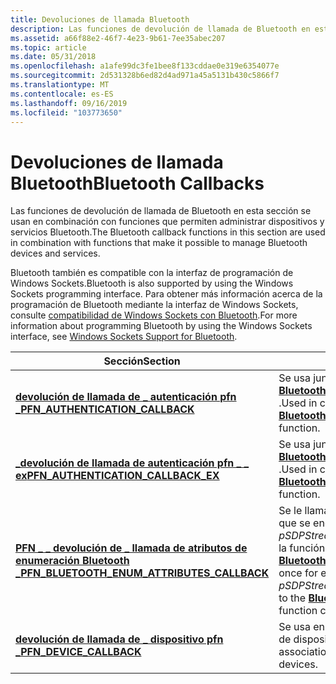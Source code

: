 ```yaml
---
title: Devoluciones de llamada Bluetooth
description: Las funciones de devolución de llamada de Bluetooth en esta sección se usan en combinación con funciones que permiten administrar dispositivos y servicios Bluetooth.
ms.assetid: a66f88e2-46f7-4e23-9b61-7ee35abec207
ms.topic: article
ms.date: 05/31/2018
ms.openlocfilehash: a1afe99dc3fe1bee8f133cddae0e319e6354077e
ms.sourcegitcommit: 2d531328b6ed82d4ad971a45a5131b430c5866f7
ms.translationtype: MT
ms.contentlocale: es-ES
ms.lasthandoff: 09/16/2019
ms.locfileid: "103773650"
---
```

# <a name="bluetooth-callbacks"></a><span data-ttu-id="a0554-103">Devoluciones de llamada Bluetooth</span><span class="sxs-lookup"><span data-stu-id="a0554-103">Bluetooth Callbacks</span></span>

<span data-ttu-id="a0554-104">Las funciones de devolución de llamada de Bluetooth en esta sección se usan en combinación con funciones que permiten administrar dispositivos y servicios Bluetooth.</span><span class="sxs-lookup"><span data-stu-id="a0554-104">The Bluetooth callback functions in this section are used in combination with functions that make it possible to manage Bluetooth devices and services.</span></span>

<span data-ttu-id="a0554-105">Bluetooth también es compatible con la interfaz de programación de Windows Sockets.</span><span class="sxs-lookup"><span data-stu-id="a0554-105">Bluetooth is also supported by using the Windows Sockets programming interface.</span></span> <span data-ttu-id="a0554-106">Para obtener más información acerca de la programación de Bluetooth mediante la interfaz de Windows Sockets, consulte [compatibilidad de Windows Sockets con Bluetooth](windows-sockets-support-for-bluetooth.md).</span><span class="sxs-lookup"><span data-stu-id="a0554-106">For more information about programming Bluetooth by using the Windows Sockets interface, see [Windows Sockets Support for Bluetooth](windows-sockets-support-for-bluetooth.md).</span></span>



| <span data-ttu-id="a0554-107">Sección</span><span class="sxs-lookup"><span data-stu-id="a0554-107">Section</span></span>                                                                                      | <span data-ttu-id="a0554-108">Contenido</span><span class="sxs-lookup"><span data-stu-id="a0554-108">Content</span></span>                                                                                                                                                                  |
|----------------------------------------------------------------------------------------------|--------------------------------------------------------------------------------------------------------------------------------------------------------------------------|
| [<span data-ttu-id="a0554-109">**devolución de llamada de \_ autenticación pfn \_**</span><span class="sxs-lookup"><span data-stu-id="a0554-109">**PFN\_AUTHENTICATION\_CALLBACK**</span></span>](/windows/desktop/api/BluetoothAPIs/nc-bluetoothapis-pfn_authentication_callback)                         | <span data-ttu-id="a0554-110">Se usa junto con la función [**BluetoothRegisterForAuthentication**](/windows/desktop/api/BluetoothAPIs/nf-bluetoothapis-bluetoothregisterforauthentication) .</span><span class="sxs-lookup"><span data-stu-id="a0554-110">Used in conjunction with the [**BluetoothRegisterForAuthentication**](/windows/desktop/api/BluetoothAPIs/nf-bluetoothapis-bluetoothregisterforauthentication) function.</span></span>                                                  |
| [<span data-ttu-id="a0554-111">**\_devolución de llamada de autenticación pfn \_ \_ ex**</span><span class="sxs-lookup"><span data-stu-id="a0554-111">**PFN\_AUTHENTICATION\_CALLBACK\_EX**</span></span>](/windows/desktop/api/BluetoothAPIs/nc-bluetoothapis-pfn_authentication_callback_ex)                  | <span data-ttu-id="a0554-112">Se usa junto con la función [**BluetoothRegisterForAuthenticationEx**](/windows/desktop/api/BluetoothAPIs/nf-bluetoothapis-bluetoothregisterforauthenticationex) .</span><span class="sxs-lookup"><span data-stu-id="a0554-112">Used in conjunction with the [**BluetoothRegisterForAuthenticationEx**](/windows/desktop/api/BluetoothAPIs/nf-bluetoothapis-bluetoothregisterforauthenticationex) function.</span></span>                                              |
| [<span data-ttu-id="a0554-113">**PFN \_ \_ devolución de \_ llamada de atributos de enumeración Bluetooth \_**</span><span class="sxs-lookup"><span data-stu-id="a0554-113">**PFN\_BLUETOOTH\_ENUM\_ATTRIBUTES\_CALLBACK**</span></span>](/windows/desktop/api/BluetoothAPIs/nc-bluetoothapis-pfn_bluetooth_enum_attributes_callback) | <span data-ttu-id="a0554-114">Se le llama una vez para cada atributo que se encuentra en el parámetro *pSDPStream* que se pasa a la llamada a la función [**BluetoothSdpEnumAttributes**](/windows/desktop/api/BluetoothAPIs/nf-bluetoothapis-bluetoothsdpenumattributes) .</span><span class="sxs-lookup"><span data-stu-id="a0554-114">Called once for each attribute found in the *pSDPStream* parameter that is passed to the [**BluetoothSdpEnumAttributes**](/windows/desktop/api/BluetoothAPIs/nf-bluetoothapis-bluetoothsdpenumattributes) function call.</span></span> |
| [<span data-ttu-id="a0554-115">**devolución de llamada de \_ dispositivo pfn \_**</span><span class="sxs-lookup"><span data-stu-id="a0554-115">**PFN\_DEVICE\_CALLBACK**</span></span>](/windows/desktop/api/BluetoothAPIs/nc-bluetoothapis-pfn_device_callback)                                         | <span data-ttu-id="a0554-116">Se usa en asociación con la selección de dispositivos Bluetooth.</span><span class="sxs-lookup"><span data-stu-id="a0554-116">Used in association with selecting Bluetooth devices.</span></span>                                                                                                                    |



 

 

 




